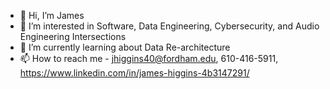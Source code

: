 - 👋 Hi, I’m James
- 👀 I’m interested in Software, Data Engineering, Cybersecurity, and Audio Engineering Intersections
- 🌱 I’m currently learning about Data Re-architecture
- 📫 How to reach me - jhiggins40@fordham.edu, 610-416-5911, https://www.linkedin.com/in/james-higgins-4b3147291/
